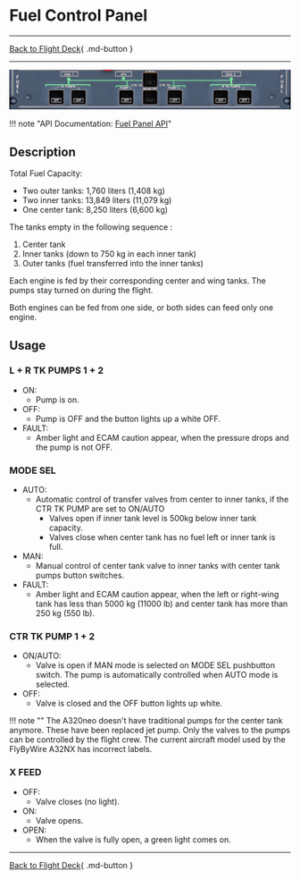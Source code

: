 # Fuel Control Panel

---

[Back to Flight Deck](../index.md){ .md-button }

---

![FUEL Control Panel](../../../assets/a32nx-briefing/overhead-panel/Fuel-Panel.jpg "FUEL Control Panel")

!!! note "API Documentation: [Fuel Panel API](../../../../fbw-a32nx/a32nx-api/a32nx-flightdeck-api.md#fuel-panel)"

## Description

Total Fuel Capacity:

- Two outer tanks: 1,760 liters (1,408 kg)
- Two inner tanks: 13,849 liters (11,079 kg)
- One center tank: 8,250 liters (6,600 kg)

The tanks empty in the following sequence :

1. Center tank
2. Inner tanks (down to 750 kg in each inner tank)
3. Outer tanks (fuel transferred into the inner tanks)

Each engine is fed by their corresponding center and wing tanks. The pumps stay turned on during the flight.

Both engines can be fed from one side, or both sides can feed only one engine.

## Usage

###  L + R TK PUMPS 1 + 2

- ON:
    - Pump is on.
- OFF:
    - Pump is OFF and the button lights up a white OFF.
- FAULT:
    - Amber light and ECAM caution appear, when the pressure drops and the pump is not OFF.

### MODE SEL

- AUTO:
    - Automatic control of transfer valves from center to inner tanks, if the CTR TK PUMP are set to ON/AUTO
        - Valves open if inner tank level is 500kg below inner tank capacity.
        - Valves close when center tank has no fuel left or inner tank is full.
- MAN:
    - Manual control of center tank valve to inner tanks with center tank pumps button switches.
- FAULT:
    - Amber light and ECAM caution appear, when the left or right-wing tank has less than 5000 kg (11000 lb) and center tank has more than 250 kg (550 lb).

### CTR TK PUMP 1 + 2

- ON/AUTO:
    - Valve is open if MAN mode is selected on MODE SEL pushbutton switch. The pump is automatically controlled when AUTO mode is selected.
- OFF:
    - Valve is closed and the OFF button lights up white.

!!! note ""
     The A320neo doesn't have traditional pumps for the center tank anymore. These have been replaced jet pump. Only the valves to the pumps can be controlled by the flight crew. The current aircraft model used by the FlyByWire A32NX has incorrect labels.

### X FEED

- OFF:
    - Valve closes (no light).
- ON:
    - Valve opens.
- OPEN:
    - When the valve is fully open, a green light comes on.

---

[Back to Flight Deck](../index.md){ .md-button }

